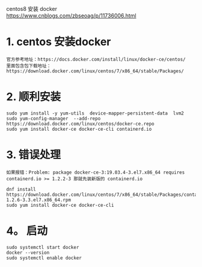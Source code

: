 centos8 安装 docker  
https://www.cnblogs.com/zbseoag/p/11736006.html

# 1. centos 安装docker 
    官方参考地址：https://docs.docker.com/install/linux/docker-ce/centos/
    里面包含包下载地址： https://download.docker.com/linux/centos/7/x86_64/stable/Packages/ 
 
# 2. 顺利安装
    sudo yum install -y yum-utils  device-mapper-persistent-data  lvm2
    sudo yum-config-manager  --add-repo   https://download.docker.com/linux/centos/docker-ce.repo
    sudo yum install docker-ce docker-ce-cli containerd.io
 
# 3. 错误处理
    如果报错：Problem: package docker-ce-3:19.03.4-3.el7.x86_64 requires containerd.io >= 1.2.2-3 那就先装新版的 containerd.io

    dnf install https://download.docker.com/linux/centos/7/x86_64/stable/Packages/containerd.io-1.2.6-3.3.el7.x86_64.rpm
    sudo yum install docker-ce docker-ce-cli

# 4。 启动
    sudo systemctl start docker
    docker --version
    sudo systemctl enable docker
